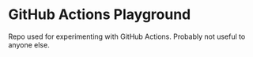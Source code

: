 # GitHub Actions Playground

Repo used for experimenting with GitHub Actions. Probably not useful to anyone else.
